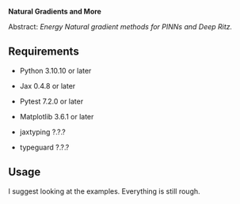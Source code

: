 

**Natural Gradients and More**

Abstract: *Energy Natural gradient methods for PINNs and Deep Ritz.*

## Requirements
- Python 3.10.10 or later
- Jax 0.4.8 or later
- Pytest 7.2.0 or later
- Matplotlib 3.6.1 or later

- jaxtyping ?.?.?
- typeguard ?.?.?

## Usage
I suggest looking at the examples. Everything is still rough.

